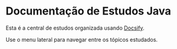 # Documentação de Estudos Java

Esta é a central de estudos organizada usando [Docsify](https://docsify.js.org).

Use o menu lateral para navegar entre os tópicos estudados.

